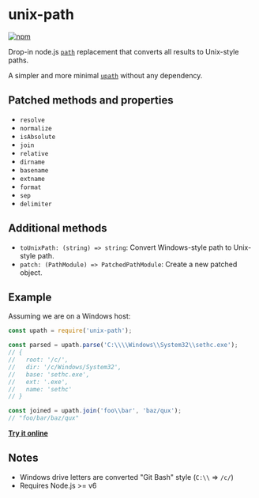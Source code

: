 # unix-path

[![npm](https://img.shields.io/npm/v/unix-path.svg)](https://www.npmjs.com/package/unix-path)

Drop-in node.js [`path`](https://nodejs.org/api/path.html) replacement that converts all results to Unix-style paths.

A simpler and more minimal [`upath`](https://github.com/anodynos/upath) without any dependency.

## Patched methods and properties

* `resolve`
* `normalize`
* `isAbsolute`
* `join`
* `relative`
* `dirname`
* `basename`
* `extname`
* `format`
* `sep`
* `delimiter`

## Additional methods

* `toUnixPath: (string) => string`: Convert Windows-style path to Unix-style path.
* `patch: (PathModule) => PatchedPathModule`: Create a new patched object.

## Example

Assuming we are on a Windows host:

```javascript
const upath = require('unix-path');

const parsed = upath.parse('C:\\\\Windows\\System32\\sethc.exe');
// {
//   root: '/c/',
//   dir: '/c/Windows/System32',
//   base: 'sethc.exe',
//   ext: '.exe',
//   name: 'sethc'
// }

const joined = upath.join('foo\\bar', 'baz/qux');
// "foo/bar/baz/qux"

```

[**Try it online**](https://runkit.com/npm/unix-path)

## Notes

* Windows drive letters are converted "Git Bash" style (`C:\\` => `/c/`)
* Requires Node.js >= v6
